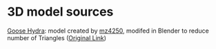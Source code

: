 # 3D model sources

[Goose Hydra](GooseHydra.stl): model created by [mz4250](https://www.shapeways.com/designer/mz4250), modifed in Blender to reduce number of Triangles ([Original Link](https://www.shapeways.com/product/HKJCV67W6/goose-hydra))

